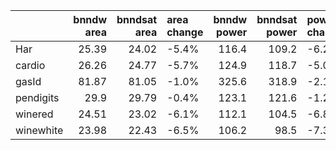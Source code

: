|           |   bnndw area |   bnndsat area | area change   |   bnndw power |   bnndsat power | power change   |
|:----------|-------------:|---------------:|:--------------|--------------:|----------------:|:---------------|
| Har       |        25.39 |          24.02 | -5.4%         |         116.4 |           109.2 | -6.2%          |
| cardio    |        26.26 |          24.77 | -5.7%         |         124.9 |           118.7 | -5.0%          |
| gasId     |        81.87 |          81.05 | -1.0%         |         325.6 |           318.9 | -2.1%          |
| pendigits |        29.9  |          29.79 | -0.4%         |         123.1 |           121.6 | -1.2%          |
| winered   |        24.51 |          23.02 | -6.1%         |         112.1 |           104.5 | -6.8%          |
| winewhite |        23.98 |          22.43 | -6.5%         |         106.2 |            98.5 | -7.3%          |
